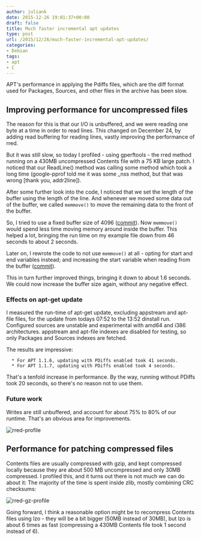 ```yaml
---
author: juliank
date: 2015-12-26 19:01:37+00:00
draft: false
title: Much faster incremental apt updates
type: post
url: /2015/12/26/much-faster-incremental-apt-updates/
categories:
- Debian
tags:
- apt
- C
---
```


APT's performance in applying the Pdiffs files, which are the diff format used for Packages, Sources, and other files in the archive has been slow.


## Improving performance for uncompressed files


The reason for this is that our I/O is unbuffered, and we were reading one byte at a time in order to read lines. This changed on December 24, by adding read buffering for reading lines, vastly improving the performance of rred.

But it was still slow, so today I profiled - using gperftools - the rred method running on a 430MB uncompressed Contents file with a 75 KB large patch. I noticed that our ReadLine() method was calling some method which took a long time (google-pprof told me it was some _nss method, but that was wrong [thank you, addr2line]).

After some further look into the code, I noticed that we set the length of the buffer using the length of the line. And whenever we moved some data out of the buffer, we called `memmove()` to move the remaining data to the front of the buffer.

So, I tried to use a fixed buffer size of 4096 ([commit](http://anonscm.debian.org/cgit/apt/apt.git/commit/?id=0b29c72bdfc1466d47567cc3191b9661f81d3d3f)). Now `memmove() ` would spend less time moving memory around inside the buffer. This helped a lot, bringing the run time on my example file down from 46 seconds to about 2 seconds.

Later on, I rewrote the code to not use `memmove()` at all - opting for start and end variables instead; and increasing the start variable when reading from the buffer ([commit](http://anonscm.debian.org/cgit/apt/apt.git/commit/?id=83e22e26f9f10472aed97f889967c86ee218d28d)).

This in turn further improved things, bringing it down to about 1.6 seconds. We could now increase the buffer size again, without any negative effect.


### Effects on apt-get update


I measured the run-time of apt-get update, excluding appstream and apt-file files, for the update from todays 07:52 to the 13:52 dinstall run. Configured sources are unstable and experimental with amd64 and i386 architectures. appstream and apt-file indexes are disabled for testing, so only Packages and Sources indexes are fetched.

The results are impressive:



	  * For APT 1.1.6, updating with PDiffs enabled took 41 seconds.
	  * For APT 1.1.7, updating with PDiffs enabled took 4 seconds.

That's a tenfold increase in performance. By the way, running without PDiffs took 20 seconds, so there's no reason not to use them.


### Future work


Writes are still unbuffered, and account for about 75% to 80% of our runtime. That's an obvious area for improvements.

![rred-profile](https://juliank.files.wordpress.com/2015/12/rred-profile.png)



## Performance for patching compressed files


Contents files are usually compressed with gzip, and kept compressed locally because they are about 500 MB uncompressed and only 30MB compressed. I profiled this, and it turns out there is not much we can do about it: The majority of the time is spent inside zlib, mostly combining CRC checksums:

![rred-gz-profile](https://juliank.files.wordpress.com/2015/12/rred-gz-profile.png)


Going forward, I think a reasonable option might be to recompress Contents files using lzo - they will be a bit bigger (50MB instead of 30MB), but lzo is about 6 times as fast (compressing a 430MB Contents file took 1 second instead of 6).
